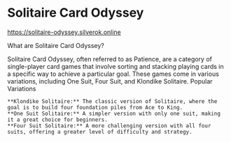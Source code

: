 # Solitaire Card Odyssey
https://solitaire-odyssey.silverok.online

What are Solitaire Card Odyssey?

Solitaire Card Odyssey, often referred to as Patience, are a category of single-player card games that involve sorting and stacking playing cards in a specific way to achieve a particular goal. These games come in various variations, including One Suit, Four Suit, and Klondike Solitaire.
Popular Variations

    **Klondike Solitaire:** The classic version of Solitaire, where the goal is to build four foundation piles from Ace to King.
    **One Suit Solitaire:** A simpler version with only one suit, making it a great choice for beginners.
    **Four Suit Solitaire:** A more challenging version with all four suits, offering a greater level of difficulty and strategy.

